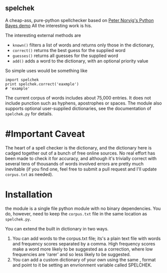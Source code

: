 spelchek
----------

A cheap-ass, pure-python spellchecker based on [Peter Norvig's Python Bayes demo](http://norvig.com/spell-correct.html) All the interesting work is his.

The interesting external methods are

   * `known()` filters a list of words and returns only those in the dictionary,
   * `correct()` returns the best guess for the supplied word
   * `guesses()` returns all guesses for the supplied word
   * `add()` adds a word to the dictionary, with an optional priority value

So simple uses would be something like

    import spelchek
    print spelchek.correct('eaxmple')
    # 'example'

The current corpus of words includes about 75,000 entries. It does not include punction such as hyphens, apostrophes or spaces.  The module also supports optional user-supplied dictionaries, see the documentation of `spelchek.py` for details.
   
#Important Caveat
========
The heart of a spell checker is the dictionary, and the dictionary here is cadged together out of a bunch of free online sources.  No real effort has been made to check it for accuracy, and although it's trivially correct with several tens of thousands of words involved errors are pretty much inevitable (if you find one, feel free to submit a pull request and I'll update `corpus.txt` as needed).

Installation
============
the module is a single file python module with no binary dependencies. You do, however, need to keep the `corpus.txt` file in the same location as `spelchek.py`.

You can extend the built in dictionary in two ways.

1. You can add words to the corpus.txt file; its's a plain text file with words and frequency scores separated by a comma.  High frequency scores make a word more likely to be suggested as a correction, where low frequencies are 'rarer' and so less likely to be suggested.
2. You can add a custom dictionary of your own using the same <word>,<score> format and point to it be setting an envrionment variable called SPELCHEK.
